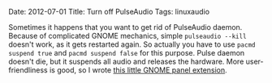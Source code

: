 Date: 2012-07-01
Title: Turn off PulseAudio
Tags: linuxaudio

Sometimes it happens that you want to get rid of PulseAudio daemon.
Because of complicated GNOME mechanics, simple `pulseaudio --kill` doesn't
work, as it gets restarted again. So actually you have to use
`pacmd suspend true` and `pacmd suspend false` for this purpose. Pulse daemon
doesn't die, but it suspends all audio and releases the hardware.
More user-friendliness is good, so I wrote
[this little GNOME panel extension](https://extensions.gnome.org/extension/375/turn-off-pulseaudio/).
